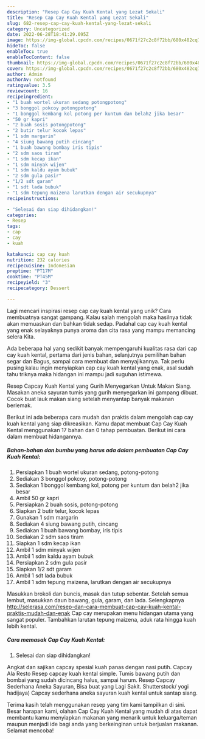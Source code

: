 ```yaml
---
description: "Resep Cap Cay Kuah Kental yang Lezat Sekali"
title: "Resep Cap Cay Kuah Kental yang Lezat Sekali"
slug: 682-resep-cap-cay-kuah-kental-yang-lezat-sekali
category: Uncategorized
date: 2022-06-28T18:41:29.095Z
image: https://img-global.cpcdn.com/recipes/0671f27c2c8f72bb/680x482cq70/cap-cay-kuah-kental-foto-resep-utama.jpg
hideToc: false
enableToc: true
enableTocContent: false
thumbnail: https://img-global.cpcdn.com/recipes/0671f27c2c8f72bb/680x482cq70/cap-cay-kuah-kental-foto-resep-utama.jpg
cover: https://img-global.cpcdn.com/recipes/0671f27c2c8f72bb/680x482cq70/cap-cay-kuah-kental-foto-resep-utama.jpg
author: Admin
authorAv: notfound
ratingvalue: 3.5
reviewcount: 16
recipeingredient:
- "1 buah wortel ukuran sedang potongpotong"
- "3 bonggol pokcoy potongpotong"
- "1 bonggol kembang kol potong per kuntum dan belah2 jika besar"
- "50 gr kapri"
- "2 buah sosis potongpotong"
- "2 butir telur kocok lepas"
- "1 sdm margarin"
- "4 siung bawang putih cincang"
- "1 buah bawang bombay iris tipis"
- "2 sdm saos tiram"
- "1 sdm kecap ikan"
- "1 sdm minyak wijen"
- "1 sdm kaldu ayam bubuk"
- "2 sdm gula pasir"
- "1/2 sdt garam"
- "1 sdt lada bubuk"
- "1 sdm tepung maizena larutkan dengan air secukupnya"
recipeinstructions:

- "Selesai dan siap dihidangkan!"
categories:
- Resep
tags:
- cap
- cay
- kuah

katakunci: cap cay kuah 
nutrition: 232 calories
recipecuisine: Indonesian
preptime: "PT17M"
cooktime: "PT45M"
recipeyield: "3"
recipecategory: Dessert

---
```





Lagi mencari inspirasi resep cap cay kuah kental yang unik? Cara membuatnya sangat gampang. Kalau salah mengolah maka hasilnya tidak akan memuaskan dan bahkan tidak sedap. Padahal cap cay kuah kental yang enak selayaknya punya aroma dan cita rasa yang mampu memancing selera Kita.





Ada beberapa hal yang sedikit banyak mempengaruhi kualitas rasa dari cap cay kuah kental, pertama dari jenis bahan, selanjutnya pemilihan bahan segar dan Bagus, sampai cara membuat dan menyajikannya. Tak perlu pusing kalau ingin menyiapkan cap cay kuah kental yang enak,      asal sudah tahu triknya maka hidangan ini mampu jadi suguhan istimewa.














Resep Capcay Kuah Kental yang Gurih Menyegarkan Untuk Makan Siang. Masakan aneka sayuran tumis yang gurih menyegarkan ini gampang dibuat. Cocok buat lauk makan siang setelah menyantap banyak makanan berlemak.






Berikut ini ada beberapa cara mudah dan praktis dalam mengolah cap cay kuah kental yang siap dikreasikan. Kamu dapat membuat Cap Cay Kuah Kental menggunakan 17 bahan dan 0 tahap pembuatan. Berikut ini cara dalam membuat hidangannya.

<!--inarticleads1-->

##### Bahan-bahan dan bumbu yang harus ada dalam pembuatan Cap Cay Kuah Kental:

1. Persiapkan 1 buah wortel ukuran sedang, potong-potong
1. Sediakan 3 bonggol pokcoy, potong-potong
1. Sediakan 1 bonggol kembang kol, potong per kuntum dan belah2 jika besar
1. Ambil 50 gr kapri
1. Persiapkan 2 buah sosis, potong-potong
1. Siapkan 2 butir telur, kocok lepas
1. Gunakan 1 sdm margarin
1. Sediakan 4 siung bawang putih, cincang
1. Sediakan 1 buah bawang bombay, iris tipis
1. Sediakan 2 sdm saos tiram
1. Siapkan 1 sdm kecap ikan
1. Ambil 1 sdm minyak wijen
1. Ambil 1 sdm kaldu ayam bubuk
1. Persiapkan 2 sdm gula pasir
1. Siapkan 1/2 sdt garam
1. Ambil 1 sdt lada bubuk
1. Ambil 1 sdm tepung maizena, larutkan dengan air secukupnya


Masukkan brokoli dan buncis, masak dan tutup sebentar. Setelah semua lembut, masukkan daun bawang, gula, garam, dan lada. Selengkapnya http://selerasa.com/resep-dan-cara-membuat-cap-cay-kuah-kental-praktis-mudah-dan-enak Cap cay merupakan menu hidangan utama yang sangat populer. Tambahkan larutan tepung maizena, aduk rata hingga kuah lebih kental. 

<!--inarticleads2-->

##### Cara memasak Cap Cay Kuah Kental:


1. Selesai dan siap dihidangkan!

Angkat dan sajikan capcay spesial kuah panas dengan nasi putih. Capcay Ala Resto Resep capcay kuah kental simple. Tumis bawang putih dan bombai yang sudah dicincang halus, sampai harum. Resep Capcay Sederhana Aneka Sayuran, Bisa buat yang Lagi Sakit. Shutterstock/ yogi hadijaya) Capcay sederhana aneka sayuran kuah kental untuk santap siang. 

Terima kasih telah menggunakan resep yang tim kami tampilkan di sini. Besar harapan kami, olahan Cap Cay Kuah Kental yang mudah di atas dapat membantu kamu menyiapkan makanan yang menarik untuk keluarga/teman maupun menjadi ide bagi anda yang berkeinginan untuk berjualan makanan. Selamat mencoba!

